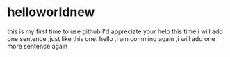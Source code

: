 # helloworldnew
this is my first time to use github.I'd appreciate your help
this time i will add one sentence ,just like this one.
hello ,i am comming again ,i will add one more sentence again 
